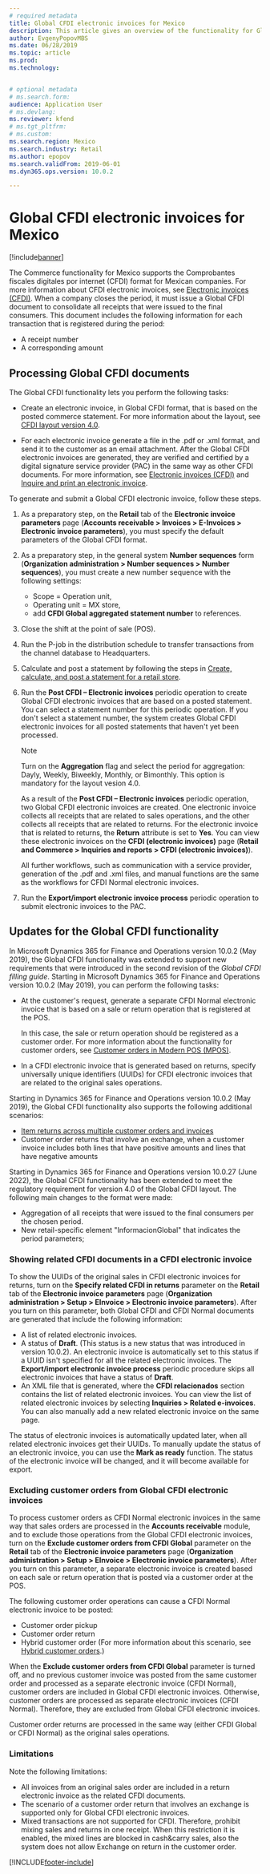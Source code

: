 ```yaml
---
# required metadata
title: Global CFDI electronic invoices for Mexico
description: This article gives an overview of the functionality for Global CFDI electronic invoices for Mexico.
author: EvgenyPopovMBS
ms.date: 06/28/2019
ms.topic: article
ms.prod: 
ms.technology: 


# optional metadata
# ms.search.form:  
audience: Application User
# ms.devlang: 
ms.reviewer: kfend
# ms.tgt_pltfrm: 
# ms.custom: 
ms.search.region: Mexico
ms.search.industry: Retail
ms.author: epopov
ms.search.validFrom: 2019-06-01
ms.dyn365.ops.version: 10.0.2

---
```


# Global CFDI electronic invoices for Mexico 

[!include[banner](../includes/banner.md)]

The Commerce functionality for Mexico supports the Comprobantes fiscales digitales por internet (CFDI) format for Mexican companies. For more information about CFDI electronic invoices, see [Electronic invoices (CFDI)](/dynamics365/unified-operations/financials/localizations/latam-mex-cfdi-electronic-invoices). When a company closes the period, it must issue a Global CFDI document to consolidate all receipts that were issued to the final consumers. This document includes the following information for each transaction that is registered during the period:

- A receipt number
- A corresponding amount

## Processing Global CFDI documents

The Global CFDI functionality lets you perform the following tasks:

- Create an electronic invoice, in Global CFDI format, that is based on the posted commerce statement. For more information about the layout, see [CFDI layout version 4.0](../../finance/localizations/latam-mex-cfdi-4-0.md).

- For each electronic invoice generate a file in the .pdf or .xml format, and send it to the customer as an email attachment. After the Global CFDI electronic invoices are generated, they are verified and certified by a digital signature service provider (PAC) in the same way as other CFDI documents. For more information, see [Electronic invoices (CFDI)](../../finance/localizations/latam-mex-cfdi-electronic-invoices.md) and [Inquire and print an electronic invoice](./tasks/mx-00010-inquire-print-electronic-invoice.md).

To generate and submit a Global CFDI electronic invoice, follow these steps.

1. As a preparatory step, on the **Retail** tab of the **Electronic invoice parameters** page (**Accounts receivable \> Invoices \> E-Invoices \> Electronic invoice parameters**), you must specify the default parameters of the Global CFDI format.
1. As a preparatory step, in the general system **Number sequences** form (**Organization administration \> Number sequences \> Number sequences**), 
you must create a new number sequence with the following settings: 
	- Scope = Operation unit, 
	- Operating unit = MX store, 
	- add **CFDI Global aggregated statement number** to references.
1. Close the shift at the point of sale (POS).
1. Run the P-job in the distribution schedule to transfer transactions from the channel database to Headquarters.
1. Calculate and post a statement by following the steps in [Create, calculate, and post a statement for a retail store](/dynamics365/unified-operations/retail/tasks/create-calculate-post-statement-retail-store).
1. Run the **Post CFDI – Electronic invoices** periodic operation to create Global CFDI electronic invoices that are based on a posted statement. You can select a statement number for this periodic operation. If you don't select a statement number, the system creates Global CFDI electronic invoices for all posted statements that haven't yet been processed. 

    > [!NOTE]
    > Turn on the **Aggregation** flag and select the period for aggregation: Dayly, Weekly, Biweekly, Monthly, or Bimonthly. This option is mandatory for the layout vesion 4.0.

    As a result of the **Post CFDI – Electronic invoices** periodic operation, two Global CFDI electronic invoices are created. One electronic invoice collects all receipts that are related to sales operations, and the other collects all receipts that are related to returns. For the electronic invoice that is related to returns, the **Return** attribute is set to **Yes**. You can view these electronic invoices on the **CFDI (electronic invoices)** page (**Retail and Commerce \> Inquiries and reports \> CFDI (electronic invoices)**).

    All further workflows, such as communication with a service provider, generation of the .pdf and .xml files, and manual functions are the same as the workflows for CFDI Normal electronic invoices.

1. Run the **Export/import electronic invoice process** periodic operation to submit electronic invoices to the PAC.

## Updates for the Global CFDI functionality

In Microsoft Dynamics 365 for Finance and Operations version 10.0.2 (May 2019), the Global CFDI functionality was extended to support new requirements that were introduced in the second revision of the *Global CFDI filling guide*. Starting in Microsoft Dynamics 365 for Finance and Operations version 10.0.2 (May 2019), you can perform the following tasks:

- At the customer's request, generate a separate CFDI Normal electronic invoice that is based on a sale or return operation that is registered at the POS.

    In this case, the sale or return operation should be registered as a customer order. For more information about the functionality for customer orders, see [Customer orders in Modern POS (MPOS)](/dynamics365/unified-operations/retail/customer-orders-overview).

- In a CFDI electronic invoice that is generated based on returns, specify universally unique identifiers (UUIDs) for CFDI electronic invoices that are related to the original sales operations.

Starting in Dynamics 365 for Finance and Operations version 10.0.2 (May 2019), the Global CFDI functionality also supports the following additional scenarios:

- [Item returns across multiple customer orders and invoices](/dynamics365/unified-operations/retail/multireturn)
- Customer order returns that involve an exchange, when a customer invoice includes both lines that have positive amounts and lines that have negative amounts

Starting in Dynamics 365 for Finance and Operations version 10.0.27 (June 2022), the Global CFDI functionality has been extended to meet the regulatory requirement for version 4.0 of the Global CFDI layout. The following main changes to the format were made:
- Aggregation of all receipts that were issued to the final consumers per the chosen period.
- New retail-specific element "InformacionGlobal" that indicates the period parameters;


### Showing related CFDI documents in a CFDI electronic invoice

To show the UUIDs of the original sales in CFDI electronic invoices for returns, turn on the **Specify related CFDI in returns** parameter on the **Retail** tab of the **Electronic invoice parameters** page (**Organization administration \> Setup \> EInvoice \> Electronic invoice parameters**). After you turn on this parameter, both Global CFDI and CFDI Normal documents are generated that include the following information:

- A list of related electronic invoices.
- A status of **Draft**. (This status is a new status that was introduced in version 10.0.2). An electronic invoice is automatically set to this status if a UUID isn't specified for all the related electronic invoices. The **Export/import electronic invoice process** periodic procedure skips all electronic invoices that have a status of **Draft**.
- An XML file that is generated, where the **CFDI relacionados** section contains the list of related electronic invoices. You can view the list of related electronic invoices by selecting **Inquiries \> Related e-invoices**. You can also manually add a new related electronic invoice on the same page.

The status of electronic invoices is automatically updated later, when all related electronic invoices get their UUIDs. To manually update the status of an electronic invoice, you can use the **Mark as ready** function. The status of the electronic invoice will be changed, and it will become available for export.

### Excluding customer orders from Global CFDI electronic invoices

To process customer orders as CFDI Normal electronic invoices in the same way that sales orders are processed in the **Accounts receivable** module, and to exclude those operations from the Global CFDI electronic invoices, turn on the **Exclude customer orders from CFDI Global** parameter on the **Retail** tab of the **Electronic invoice parameters** page (**Organization administration \> Setup \> EInvoice \> Electronic invoice parameters**). After you turn on this parameter, a separate electronic invoice is created based on each sale or return operation that is posted via a customer order at the POS.

The following customer order operations can cause a CFDI Normal electronic invoice to be posted:

- Customer order pickup
- Customer order return
- Hybrid customer order (For more information about this scenario, see [Hybrid customer orders](/dynamics365/unified-operations/retail/hybrid-customer-orders).)

When the **Exclude customer orders from CFDI Global** parameter is turned off, and no previous customer invoice was posted from the same customer order and processed as a separate electronic invoice (CFDI Normal), customer orders are included in Global CFDI electronic invoices. Otherwise, customer orders are processed as separate electronic invoices (CFDI Normal). Therefore, they are excluded from Global CFDI electronic invoices.

Customer order returns are processed in the same way (either CFDI Global or CFDI Normal) as the original sales operations.

### Limitations

Note the following limitations:

- All invoices from an original sales order are included in a return electronic invoice as the related CFDI documents.
- The scenario of a customer order return that involves an exchange is supported only for Global CFDI electronic invoices.
- Mixed transactions are not supported for CFDI. Therefore, prohibit mixing sales and returns in one receipt. When this restriction it is enabled, the mixed lines are blocked in cash&carry sales, also the system does not allow Exchange on return in the customer order.


[!INCLUDE[footer-include](../../includes/footer-banner.md)]
